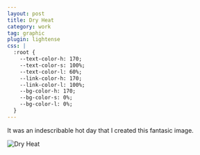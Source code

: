 ```yaml
---
layout: post
title: Dry Heat
category: work
tag: graphic
plugin: lightense
css: |
  :root {
    --text-color-h: 170;
    --text-color-s: 100%;
    --text-color-l: 60%;
    --link-color-h: 170;
    --link-color-l: 100%;
    --bg-color-h: 170;
    --bg-color-s: 0%;
    --bg-color-l: 0%;
  }
---
```


It was an indescribable hot day that I created this fantasic image.

<p><img src="{{ site.file }}/work/dry_heat.jpg" alt="Dry Heat" data-lightense-background="#000"></p>
